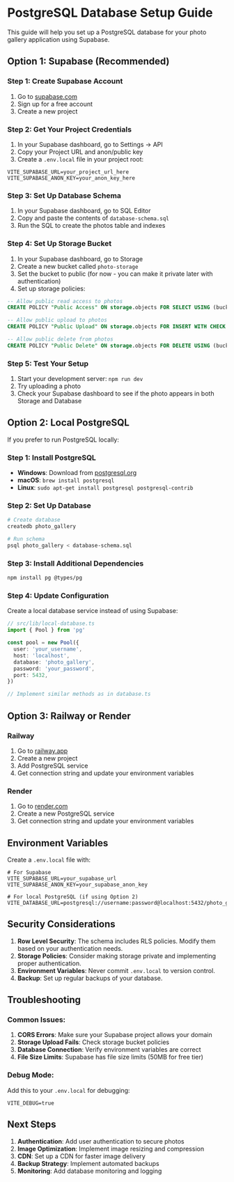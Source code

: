 # PostgreSQL Database Setup Guide

This guide will help you set up a PostgreSQL database for your photo gallery application using Supabase.

## Option 1: Supabase (Recommended)

### Step 1: Create Supabase Account
1. Go to [supabase.com](https://supabase.com)
2. Sign up for a free account
3. Create a new project

### Step 2: Get Your Project Credentials
1. In your Supabase dashboard, go to Settings → API
2. Copy your Project URL and anon/public key
3. Create a `.env.local` file in your project root:

```env
VITE_SUPABASE_URL=your_project_url_here
VITE_SUPABASE_ANON_KEY=your_anon_key_here
```

### Step 3: Set Up Database Schema
1. In your Supabase dashboard, go to SQL Editor
2. Copy and paste the contents of `database-schema.sql`
3. Run the SQL to create the photos table and indexes

### Step 4: Set Up Storage Bucket
1. In your Supabase dashboard, go to Storage
2. Create a new bucket called `photo-storage`
3. Set the bucket to public (for now - you can make it private later with authentication)
4. Set up storage policies:

```sql
-- Allow public read access to photos
CREATE POLICY "Public Access" ON storage.objects FOR SELECT USING (bucket_id = 'photo-storage');

-- Allow public upload to photos
CREATE POLICY "Public Upload" ON storage.objects FOR INSERT WITH CHECK (bucket_id = 'photo-storage');

-- Allow public delete from photos
CREATE POLICY "Public Delete" ON storage.objects FOR DELETE USING (bucket_id = 'photo-storage');
```

### Step 5: Test Your Setup
1. Start your development server: `npm run dev`
2. Try uploading a photo
3. Check your Supabase dashboard to see if the photo appears in both Storage and Database

## Option 2: Local PostgreSQL

If you prefer to run PostgreSQL locally:

### Step 1: Install PostgreSQL
- **Windows**: Download from [postgresql.org](https://www.postgresql.org/download/windows/)
- **macOS**: `brew install postgresql`
- **Linux**: `sudo apt-get install postgresql postgresql-contrib`

### Step 2: Set Up Database
```bash
# Create database
createdb photo_gallery

# Run schema
psql photo_gallery < database-schema.sql
```

### Step 3: Install Additional Dependencies
```bash
npm install pg @types/pg
```

### Step 4: Update Configuration
Create a local database service instead of using Supabase:

```typescript
// src/lib/local-database.ts
import { Pool } from 'pg'

const pool = new Pool({
  user: 'your_username',
  host: 'localhost',
  database: 'photo_gallery',
  password: 'your_password',
  port: 5432,
})

// Implement similar methods as in database.ts
```

## Option 3: Railway or Render

### Railway
1. Go to [railway.app](https://railway.app)
2. Create a new project
3. Add PostgreSQL service
4. Get connection string and update your environment variables

### Render
1. Go to [render.com](https://render.com)
2. Create a new PostgreSQL service
3. Get connection string and update your environment variables

## Environment Variables

Create a `.env.local` file with:

```env
# For Supabase
VITE_SUPABASE_URL=your_supabase_url
VITE_SUPABASE_ANON_KEY=your_supabase_anon_key

# For local PostgreSQL (if using Option 2)
VITE_DATABASE_URL=postgresql://username:password@localhost:5432/photo_gallery
```

## Security Considerations

1. **Row Level Security**: The schema includes RLS policies. Modify them based on your authentication needs.
2. **Storage Policies**: Consider making storage private and implementing proper authentication.
3. **Environment Variables**: Never commit `.env.local` to version control.
4. **Backup**: Set up regular backups of your database.

## Troubleshooting

### Common Issues:

1. **CORS Errors**: Make sure your Supabase project allows your domain
2. **Storage Upload Fails**: Check storage bucket policies
3. **Database Connection**: Verify environment variables are correct
4. **File Size Limits**: Supabase has file size limits (50MB for free tier)

### Debug Mode:
Add this to your `.env.local` for debugging:
```env
VITE_DEBUG=true
```

## Next Steps

1. **Authentication**: Add user authentication to secure photos
2. **Image Optimization**: Implement image resizing and compression
3. **CDN**: Set up a CDN for faster image delivery
4. **Backup Strategy**: Implement automated backups
5. **Monitoring**: Add database monitoring and logging 